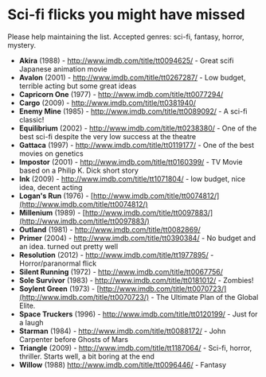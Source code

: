 Sci-fi flicks you might have missed
===============

Please help maintaining the list. Accepted genres: sci-fi, fantasy, horror, mystery.

- **Akira** (1988) - http://www.imdb.com/title/tt0094625/ - Great scifi Japanese animation movie
- **Avalon** (2001) - http://www.imdb.com/title/tt0267287/ - Low budget, terrible acting but some great ideas
- **Capricorn One** (1977) - http://www.imdb.com/title/tt0077294/
- **Cargo** (2009) - http://www.imdb.com/title/tt0381940/
- **Enemy Mine** (1985) - http://www.imdb.com/title/tt0089092/ - A sci-fi classic!
- **Equilibrium** (2002) - http://www.imdb.com/title/tt0238380/ - One of the best sci-fi despite the very low success at the theatre
- **Gattaca** (1997) - http://www.imdb.com/title/tt0119177/ - One of the best movies on genetics
- **Impostor** (2001) - http://www.imdb.com/title/tt0160399/ - TV Movie based on a Philip K. Dick short story
- **Ink** (2009) - http://www.imdb.com/title/tt1071804/ - low budget, nice idea, decent acting
- **Logan's Run** (1976) - [http://www.imdb.com/title/tt0074812/](http://www.imdb.com/title/tt0074812/)
- **Millenium** (1989) - [http://www.imdb.com/title/tt0097883/](http://www.imdb.com/title/tt0097883/)
- **Outland** (1981) - http://www.imdb.com/title/tt0082869/
- **Primer** (2004) - http://www.imdb.com/title/tt0390384/ - No budget and an idea. turned out pretty well
- **Resolution** (2012) - http://www.imdb.com/title/tt1977895/ - Horror/paranormal flick
- **Silent Running** (1972) - http://www.imdb.com/title/tt0067756/
- **Sole Survivor** (1983) - http://www.imdb.com/title/tt0181012/ - Zombies!
- **Soylent Green** (1973) - [http://www.imdb.com/title/tt0070723/](http://www.imdb.com/title/tt0070723/) - The Ultimate Plan of the Global Elite.
- **Space Truckers** (1996) - http://www.imdb.com/title/tt0120199/ - Just for a laugh
- **Starman** (1984) - http://www.imdb.com/title/tt0088172/ - John Carpenter before Ghosts of Mars
- **Triangle** (2009) - http://www.imdb.com/title/tt1187064/ - Sci-fi, horror, thriller. Starts well, a bit boring at the end
- **Willow** (1988) http://www.imdb.com/title/tt0096446/ - Fantasy
